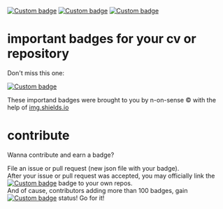[![Custom badge](https://img.shields.io/endpoint?url=https%3A%2F%2Fraw.githubusercontent.com%2Fn-on-sense%2Fbadges%2Fmaster%2Fjson%2Fn-on-sense.json)](https://github.com/n-on-sense/badges)
[![Custom badge](https://img.shields.io/endpoint?url=https%3A%2F%2Fraw.githubusercontent.com%2Fn-on-sense%2Fbadges%2Fmaster%2Fjson%2Fsatire..json)](https://github.com/n-on-sense/badges)
[![Custom badge](https://img.shields.io/endpoint?url=https%3A%2F%2Fraw.githubusercontent.com%2Fn-on-sense%2Fbadges%2Fmaster%2Fjson%2Fimg.shields.io.json)](https://github.com/n-on-sense/badges)

# important badges for your cv or repository

Don't miss this one:  

[![Custom badge](https://img.shields.io/endpoint?url=https%3A%2F%2Fraw.githubusercontent.com%2Fn-on-sense%2Fbadges%2Fmaster%2Fjson%2Fcomposer-js.json)](https://github.com/n-on-sense/badges)

These importand badges were brought to you by n-on-sense &copy; with the help of [img.shields.io](https://img.shields.io)

# contribute

Wanna contribute and earn a badge?

File an issue or pull request (new json file with your badge).  
After your issue or pull request was accepted, you may officially link the [![Custom badge](https://img.shields.io/endpoint?url=https%3A%2F%2Fraw.githubusercontent.com%2Fn-on-sense%2Fbadges%2Fmaster%2Fjson%2Fn-on-sense.contributor.json)](https://github.com/n-on-sense/badges) badge to your own repos.  
And of cause, contributors adding more than 100 badges, gain [![Custom badge](https://img.shields.io/endpoint?url=https%3A%2F%2Fraw.githubusercontent.com%2Fn-on-sense%2Fbadges%2Fmaster%2Fjson%2Fn-on-sense.gold.json)](https://github.com/n-on-sense/badges) status! Go for it!
